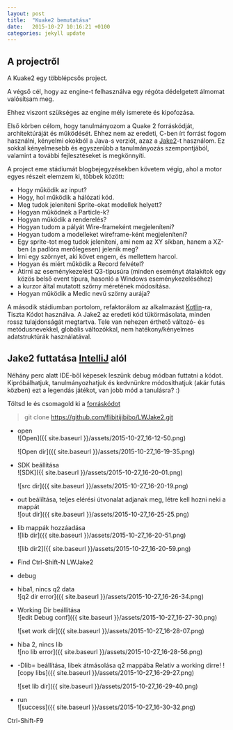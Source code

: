 ```yaml
---
layout: post
title:  "Kuake2 bemutatása"
date:   2015-10-27 10:16:21 +0100
categories: jekyll update
---
```


## A projectről
A Kuake2 egy többlépcsős project.

A végső cél, hogy az engine-t felhasználva egy régóta dédelgetett álmomat valósítsam meg.

Ehhez viszont szükséges az engine mély ismerete és kipofozása.

Első körben célom, hogy tanulmányozom a Quake 2 forráskódját, architektúráját és működését. Ehhez nem az eredeti,
C-ben írt forrást fogom használni, kényelmi okokból a Java-s verziót, azaz a [Jake2][jake2]-t használom. Ez sokkal kényelmesebb és egyszerűbb a tanulmányozás szempontjából, valamint a további fejlesztéseket is megkönnyíti.

A project eme stádiumát blogbejegyzésekben követem végig, ahol a motor egyes részeit elemzem ki, többek között:

- Hogy működik az input?
- Hogy, hol működik a hálózati kód.
- Meg tudok jeleníteni Sprite-okat modellek helyett?
- Hogyan működnek a Particle-k?
- Hogyan működik a renderelés?
- Hogyan tudom a pályát Wire-frameként megjeleníteni?
- Hogyan tudom a modelleket wireframe-ként megjeleníteni?
- Egy sprite-tot meg tudok jeleníteni, ami nem az XY síkban, hanem a XZ-ben (a padlóra merőlegesen) jelenik meg?
- Irni egy szörnyet, aki követ engem, és mellettem harcol.
- Hogyan és miért működik a Record felvétel?
- Átirni az eseménykezelést Q3-típusúra (minden eseményt átalakítok egy közös belső event típura, hasonló a Windows eseménykezeléséhez)
- a kurzor által mutatott szörny méretének módosítása.
- Hogyan működik a Medic nevű szörny aurája?

A második stádiumban portolom, refaktorálom az alkalmazást [Kotlin][kotlin]-ra, Tiszta Kódot használva. A Jake2 az eredeti kód tükörmásolata, minden rossz tulajdonságát megtartva. Tele van nehezen érthető változó- és metódusnevekkel, globális változókkal, nem hatékony/kényelmes adatstruktúrák használatával.

## Jake2 futtatása [IntelliJ][intellij] alól
Néhány perc alatt IDE-ből képesek leszünk debug módban futtatni a kódot. Kipróbálhatjuk, tanulmányozhatjuk és kedvnünkre módosíthatjuk (akár futás közben) ezt a legendás játékot, van jobb mód a tanulásra? :)

Töltsd le és csomagold ki a [forráskódot](https://github.com/flibitijibibo/LWJake2)

> git clone https://github.com/flibitijibibo/LWJake2.git

- open  
  ![Open]({{ site.baseurl }}/assets/2015-10-27_16-12-50.png)


  ![Open dir]({{ site.baseurl }}/assets/2015-10-27_16-19-35.png)

- SDK beállítása  
  ![SDK]({{ site.baseurl }}/assets/2015-10-27_16-20-01.png)


  ![src dir]({{ site.baseurl }}/assets/2015-10-27_16-20-19.png)

- out beálíltása, teljes elérési útvonalat adjanak meg, létre kell hozni neki a mappát  
  ![out dir]({{ site.baseurl }}/assets/2015-10-27_16-25-25.png)
- lib mappák hozzáadása  
  ![lib dir]({{ site.baseurl }}/assets/2015-10-27_16-20-51.png)  


  ![lib dir2]({{ site.baseurl }}/assets/2015-10-27_16-20-59.png)
- Find Ctrl-Shift-N LWJake2
- debug
- hiba1, nincs q2 data  
  ![q2 dir error]({{ site.baseurl }}/assets/2015-10-27_16-26-34.png)
- Working Dir beállítása  
  ![edit Debug conf]({{ site.baseurl }}/assets/2015-10-27_16-27-30.png)  


  ![set work dir]({{ site.baseurl }}/assets/2015-10-27_16-28-07.png)
- hiba 2, nincs lib  
  ![no lib error]({{ site.baseurl }}/assets/2015-10-27_16-28-56.png)
- -Dlib= beállítása, libek átmásolása q2 mappába
  Relativ a working dirre!
  ![copy libs]({{ site.baseurl }}/assets/2015-10-27_16-29-27.png)  

  ![set lib dir]({{ site.baseurl }}/assets/2015-10-27_16-29-40.png)
- run  
  ![success]({{ site.baseurl }}/assets/2015-10-27_16-30-32.png)

Ctrl-Shift-F9

  [kotlin]: https://kotlinlang.org/
  [jake2]: http://bytonic.de/html/jake2.html
  [intellij]: https://www.jetbrains.com/idea/
